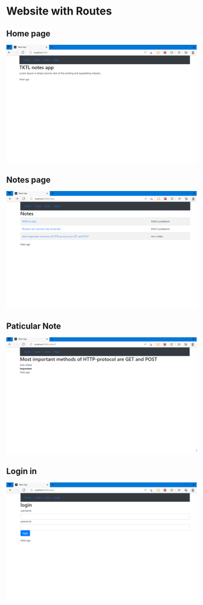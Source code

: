 # Website with Routes

## Home page
![home](public/websites_home_page.png?raw=true "home")


## Notes page
![notes](public/notes_page.png?raw=true "notes")


## Paticular Note
![note](public/note_with_id_page.png?raw=true "note")

## Login in 
![login](public/websites_with_router.png?raw=true "login")
